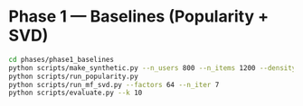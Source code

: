 # Phase 1 — Baselines (Popularity + SVD)
```bash
cd phases/phase1_baselines
python scripts/make_synthetic.py --n_users 800 --n_items 1200 --density 0.003
python scripts/run_popularity.py
python scripts/run_mf_svd.py --factors 64 --n_iter 7
python scripts/evaluate.py --k 10
```
